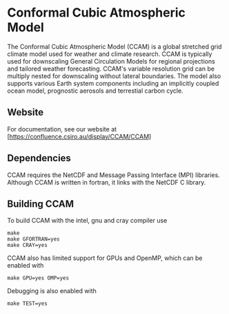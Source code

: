 # Conformal Cubic Atmospheric Model

The Conformal Cubic Atmospheric Model (CCAM) is a global stretched grid climate
model used for weather and climate research.  CCAM is typically used for downscaling General Circulation Models for regional projections and tailored weather
forecasting.  CCAM's variable resolution grid can be multiply nested for
downscaling without lateral boundaries.  The model also supports various
Earth system components including an implicitly coupled ocean model, prognostic
aerosols and terrestial carbon cycle.


## Website

For documentation, see our website at
[https://confluence.csiro.au/display/CCAM/CCAM]


## Dependencies

CCAM requires the NetCDF and Message Passing Interface (MPI) libraries.
Although CCAM is written in fortran, it links with the NetCDF C library.


## Building CCAM

To build CCAM with the intel, gnu and cray compiler use

```
make
make GFORTRAN=yes
make CRAY=yes
```

CCAM also has limited support for GPUs and OpenMP, which can be enabled with

```
make GPU=yes OMP=yes
```

Debugging is also enabled with

```
make TEST=yes
```





